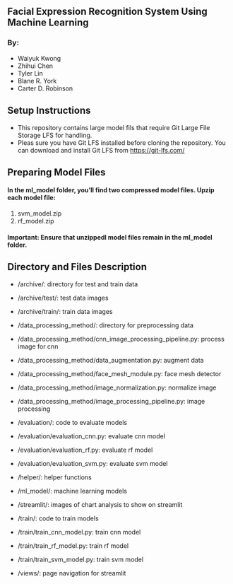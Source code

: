 ## Facial Expression Recognition System Using Machine Learning

### By:
- Waiyuk Kwong
- Zhihui Chen
- Tyler Lin
- Blane R. York
- Carter D. Robinson

## Setup Instructions

- This repository contains large model fils that require Git Large File Storage LFS for handling. 
- Pleas sure you have Git LFS installed before cloning the repository. You can download and install Git LFS from https://git-lfs.com/

## Preparing Model Files

#### In the ml_model folder, you’ll find two compressed model files. Upzip each model file:

1. svm_model.zip
2. rf_model.zip

#### Important: Ensure that unzippedl model files remain in the ml_model folder.

## Directory and Files Description

- /archive/: directory for test and train data
- /archive/test/: test data images
- /archive/train/: train data images

- /data_processing_method/: directory for preprocessing data
- /data_processing_method/cnn_image_processing_pipeline.py: process image for cnn
- /data_processing_method/data_augmentation.py: augment data
- /data_processing_method/face_mesh_module.py: face mesh detector
- /data_processing_method/image_normalization.py: normalize image
- /data_processing_method/image_processing_pipeline.py:  image processing

- /evaluation/: code to evaluate models
- /evaluation/evaluation_cnn.py: evaluate cnn model
- /evaluation/evaluation_rf.py: evaluate rf model
- /evaluation/evaluation_svm.py: evaluate svm model

- /helper/: helper functions

- /ml_model/: machine learning models

- /streamlit/: images of chart analysis to show on streamlit

- /train/: code to train models
- /train/train_cnn_model.py: train cnn model
- /train/train_rf_model.py: train rf model
- /train/train_svm_model.py: train svm model

- /views/: page navigation for streamlit

